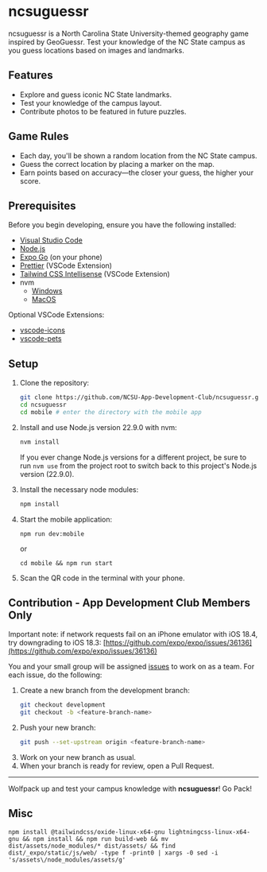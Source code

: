 # ncsuguessr

ncsuguessr is a North Carolina State University-themed geography game inspired by GeoGuessr. Test your knowledge of the NC State campus as you guess locations based on images and landmarks.

## Features

- Explore and guess iconic NC State landmarks.
- Test your knowledge of the campus layout.
- Contribute photos to be featured in future puzzles.

## Game Rules

- Each day, you'll be shown a random location from the NC State campus.
- Guess the correct location by placing a marker on the map.
- Earn points based on accuracy—the closer your guess, the higher your score.

## Prerequisites

Before you begin developing, ensure you have the following installed:

- [Visual Studio Code](https://code.visualstudio.com/)
- [Node.js](https://nodejs.org/en)
- [Expo Go](https://expo.dev/go) (on your phone)
- [Prettier](https://marketplace.visualstudio.com/items?itemName=esbenp.prettier-vscode) (VSCode Extension)
- [Tailwind CSS Intellisense](https://marketplace.visualstudio.com/items?itemName=bradlc.vscode-tailwindcss) (VSCode Extension)
- nvm
  - [Windows](https://github.com/coreybutler/nvm-windows)
  - [MacOS](https://github.com/nvm-sh/nvm)

Optional VSCode Extensions:

- [vscode-icons](https://marketplace.visualstudio.com/items?itemName=vscode-icons-team.vscode-icons)
- [vscode-pets](https://marketplace.visualstudio.com/items?itemName=tonybaloney.vscode-pets)

## Setup

1. Clone the repository:

   ```bash
   git clone https://github.com/NCSU-App-Development-Club/ncsuguessr.git
   cd ncsuguessr
   cd mobile # enter the directory with the mobile app
   ```

2. Install and use Node.js version 22.9.0 with nvm:

   ```bash
   nvm install
   ```

   If you ever change Node.js versions for a different project, be sure to run `nvm use` from the project root to switch back to this project's Node.js version (22.9.0).

3. Install the necessary node modules:

   ```bash
   npm install
   ```

4. Start the mobile application:

   ```
   npm run dev:mobile
   ```

   or

   ```
   cd mobile && npm run start
   ```

5. Scan the QR code in the terminal with your phone.

## Contribution - App Development Club Members Only

Important note: if network requests fail on an iPhone emulator with iOS 18.4, try downgrading to iOS 18.3: [https://github.com/expo/expo/issues/36136](https://github.com/expo/expo/issues/36136)

You and your small group will be assigned [issues](https://github.com/NCSU-App-Development-Club/ncsuguessr/issues) to work on as a team. For each issue, do the following:

1. Create a new branch from the development branch:
   ```bash
   git checkout development
   git checkout -b <feature-branch-name>
   ```
2. Push your new branch:
   ```bash
   git push --set-upstream origin <feature-branch-name>
   ```
3. Work on your new branch as usual.
4. When your branch is ready for review, open a Pull Request.

---

Wolfpack up and test your campus knowledge with **ncsuguessr**! Go Pack!

## Misc

```
npm install @tailwindcss/oxide-linux-x64-gnu lightningcss-linux-x64-gnu && npm install && npm run build-web && mv dist/assets/node_modules/* dist/assets/ && find dist/_expo/static/js/web/ -type f -print0 | xargs -0 sed -i 's/assets\/node_modules/assets/g'
```
